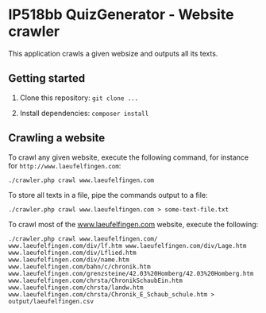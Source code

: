 #  IP518bb QuizGenerator - Website crawler

This application crawls a given websize and outputs all its texts.

## Getting started

 1. Clone this repository:
     `git clone ...`
     
 2. Install dependencies:
     `composer install`

## Crawling a website

To crawl any given website, execute the following command, for instance for `http://www.laeufelfingen.com`:

```
./crawler.php crawl www.laeufelfingen.com
```

To store all texts in a file, pipe the commands output to a file:

```
./crawler.php crawl www.laeufelfingen.com > some-text-file.txt
```

To crawl most of the www.laeufelfingen.com website, execute the following:

```
./crawler.php crawl www.laeufelfingen.com/ www.laeufelfingen.com/div/lf.htm www.laeufelfingen.com/div/Lage.htm www.laeufelfingen.com/div/Lflied.htm www.laeufelfingen.com/div/name.htm www.laeufelfingen.com/bahn/c/chronik.htm www.laeufelfingen.com/grenzsteine/42.03%20Homberg/42.03%20Homberg.htm www.laeufelfingen.com/chrsta/ChronikSchaubEin.htm www.laeufelfingen.com/chrsta/landw.htm www.laeufelfingen.com/chrsta/Chronik_E_Schaub_schule.htm > output/laeufelfingen.csv
```
